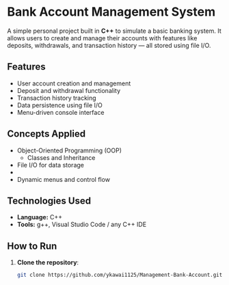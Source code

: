 # Bank Account Management System

A simple personal project built in **C++** to simulate a basic banking system. It allows users to create and manage their accounts with features like deposits, withdrawals, and transaction history — all stored using file I/O.

## Features

-  User account creation and management
-  Deposit and withdrawal functionality
-  Transaction history tracking
-  Data persistence using file I/O
-  Menu-driven console interface

## Concepts Applied

- Object-Oriented Programming (OOP)
  - Classes and Inheritance
- File I/O for data storage
- 
- Dynamic menus and control flow

## Technologies Used

- **Language:** C++
- **Tools:** g++, Visual Studio Code / any C++ IDE

## How to Run

1. **Clone the repository**:
   ```bash
   git clone https://github.com/ykawai1125/Management-Bank-Account.git
